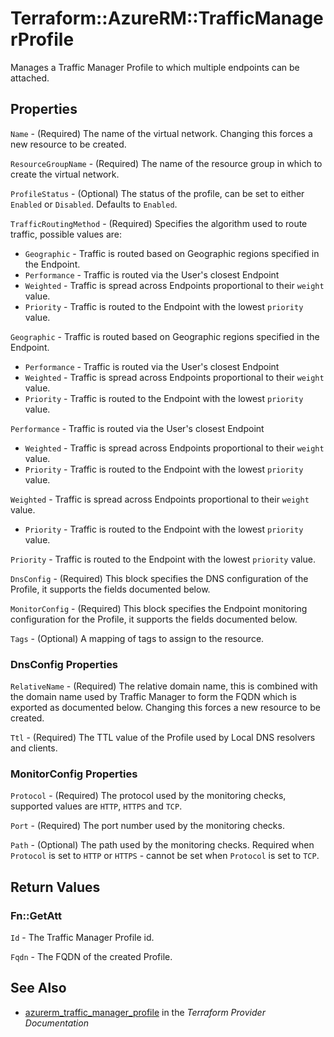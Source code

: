 # Terraform::AzureRM::TrafficManagerProfile

Manages a Traffic Manager Profile to which multiple endpoints can be attached.

## Properties

`Name` - (Required) The name of the virtual network. Changing this forces a
new resource to be created.

`ResourceGroupName` - (Required) The name of the resource group in which to
create the virtual network.

`ProfileStatus` - (Optional) The status of the profile, can be set to either
`Enabled` or `Disabled`. Defaults to `Enabled`.

`TrafficRoutingMethod` - (Required) Specifies the algorithm used to route
traffic, possible values are:
- `Geographic` - Traffic is routed based on Geographic regions specified in the Endpoint.
- `Performance` - Traffic is routed via the User's closest Endpoint
- `Weighted` - Traffic is spread across Endpoints proportional to their `weight` value.
- `Priority` - Traffic is routed to the Endpoint with the lowest `priority` value.

`Geographic` - Traffic is routed based on Geographic regions specified in the Endpoint.
- `Performance` - Traffic is routed via the User's closest Endpoint
- `Weighted` - Traffic is spread across Endpoints proportional to their `weight` value.
- `Priority` - Traffic is routed to the Endpoint with the lowest `priority` value.

`Performance` - Traffic is routed via the User's closest Endpoint
- `Weighted` - Traffic is spread across Endpoints proportional to their `weight` value.
- `Priority` - Traffic is routed to the Endpoint with the lowest `priority` value.

`Weighted` - Traffic is spread across Endpoints proportional to their `weight` value.
- `Priority` - Traffic is routed to the Endpoint with the lowest `priority` value.

`Priority` - Traffic is routed to the Endpoint with the lowest `priority` value.

`DnsConfig` - (Required) This block specifies the DNS configuration of the
Profile, it supports the fields documented below.

`MonitorConfig` - (Required) This block specifies the Endpoint monitoring
configuration for the Profile, it supports the fields documented below.

`Tags` - (Optional) A mapping of tags to assign to the resource.

### DnsConfig Properties

`RelativeName` - (Required) The relative domain name, this is combined with
the domain name used by Traffic Manager to form the FQDN which is exported
as documented below. Changing this forces a new resource to be created.

`Ttl` - (Required) The TTL value of the Profile used by Local DNS resolvers
and clients.

### MonitorConfig Properties

`Protocol` - (Required) The protocol used by the monitoring checks, supported
values are `HTTP`, `HTTPS` and `TCP`.

`Port` - (Required) The port number used by the monitoring checks.

`Path` - (Optional) The path used by the monitoring checks. Required when `Protocol` is set to `HTTP` or `HTTPS` - cannot be set when `Protocol` is set to `TCP`.


## Return Values

### Fn::GetAtt

`Id` - The Traffic Manager Profile id.

`Fqdn` - The FQDN of the created Profile.

## See Also

* [azurerm_traffic_manager_profile](https://www.terraform.io/docs/providers/azurerm/r/traffic_manager_profile.html) in the _Terraform Provider Documentation_
